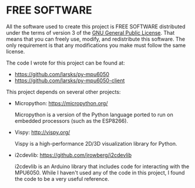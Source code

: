 # FREE SOFTWARE

All the software used to create this project is FREE SOFTWARE
distributed under the terms of version 3 of the [GNU General Public
License][gpl].  That means that you can freely use, modify, and redistribute
this software.  The only requirement is that any modifications you
make must follow the same license.

[gpl]: LICENSE.txt

The code I wrote for this project can be found at:

- <https://github.com/larsks/py-mpu6050>
- <https://github.com/larsks/py-mpu6050-client>

This project depends on several other projects:

- Micropython: <https://micropython.org/>

    Micropython is a version of the Python language ported to run on
    embedded processors (such as the ESP8266).

- Vispy: <http://vispy.org/>

    Vispy is a high-performance 2D/3D visualization library for
    Python.

- i2cdevlib: <https://github.com/jrowberg/i2cdevlib>

    i2cdevlib is an Arduino library that includes code for interacting
    with the MPU6050.  While I haven't used any of the code in this
    project, I found the code to be a very useful reference.
